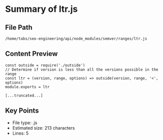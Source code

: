 # Summary of ltr.js
  
## File Path
`/home/tabs/seo-engineering/api/node_modules/semver/ranges/ltr.js`

## Content Preview
```
const outside = require('./outside')
// Determine if version is less than all the versions possible in the range
const ltr = (version, range, options) => outside(version, range, '<', options)
module.exports = ltr

[...truncated...]
```

## Key Points
- File type: .js
- Estimated size: 213 characters
- Lines: 5
